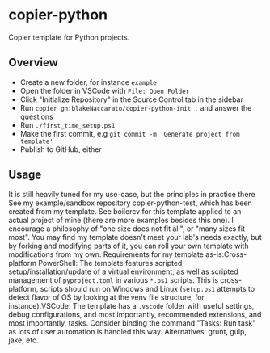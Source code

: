 # copier-python

Copier template for Python projects.

## Overview

- Create a new folder, for instance `example`
- Open the folder in VSCode with `File: Open Folder`
- Click "Initialize Repository" in the Source Control tab in the sidebar
- Run `copier gh:blakeNaccarato/copier-python-init .` and answer the questions
- Run `./first_time_setup.ps1`
- Make the first commit, e.g `git commit -m 'Generate project from template'`
- Publish to GitHub, either

## Usage

It is still heavily tuned for my use-case, but the principles in practice there
See my example/sandbox repository copier-python-test, which has been created from my template. See boilercv for this template applied to an actual project of mine (there are more examples besides this one).
I encourage a philosophy of "one size does not fit all", or "many sizes fit most". You may find my template doesn't meet your lab's needs exactly, but by forking and modifying parts of it, you can roll your own template with modifications from my own.
Requirements for my template as-is:Cross-platform PowerShell: The template features scripted setup/installation/update of a virtual environment, as well as scripted management of `pyproject.toml` in various `*.ps1` scripts. This is cross-platform, scripts should run on Windows and Linux (`setup.ps1` attempts to detect flavor of OS by looking at the venv file structure, for instance).VSCode: The template has a `.vscode` folder with useful settings, debug configurations, and most importantly, recommended extensions, and most importantly, tasks. Consider binding the command "Tasks: Run task" as lots of user automation is handled this way. Alternatives: grunt, gulp, jake, etc.
